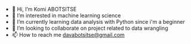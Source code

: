- 👋 Hi, I’m Komi ABOTSITSE
- 👀 I’m interested in machine learning science 
- 🌱 I’m currently learning data analysis with Python since i'm a beginner
- 💞️ I’m looking to collaborate on project related to data wrangling 
- 📫 How to reach me davabotsitse@gmail.com

<!---
sarkvido/sarkvido is a ✨ special ✨ repository because its `README.md` (this file) appears on your GitHub profile.
You can click the Preview link to take a look at your changes.
--->
